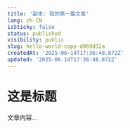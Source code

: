 ```yaml
---
title: '副本: 我的第一篇文章'
lang: zh-CN
isSticky: false
status: published
visibility: public
slug: hello-world-copy-d069d32a
createdAt: '2025-06-14T17:36:48.872Z'
updated: '2025-06-14T17:36:48.872Z'
---
```

# 这是标题

文章内容...
